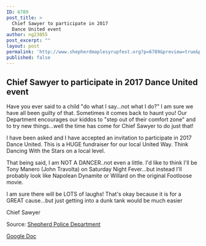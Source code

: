 ```yaml
---
ID: 6789
post_title: >
  Chief Sawyer to participate in 2017
  Dance United event
author: ng23055
post_excerpt: ""
layout: post
permalink: 'http://www.shepherdmaplesyrupfest.org?p=6789&preview=true&preview_id=6789'
published: false
---
```

<h2>Chief Sawyer to participate in 2017 Dance United event</h2>
<p>Have you ever said to a child "do what I say...not what I do?" I am sure we have all been guilty of that. Sometimes it comes back to haunt you! Our Department encourages our kiddos to "step out of their comfort zone" and to try new things...well the time has come for Chief Sawyer to do just that!</p>
<p>I have been asked and I have accepted an invitation to participate in 2017 Dance United. This is a HUGE fundraiser for our local United Way. Think Dancing With the Stars on a local level.</p>
<p>That being said, I am NOT A DANCER..not even a little. I'd like to think I'll be Tony Manero (John Travolta) on Saturday Night Fever...but instead I'll probably look like Napolean Dynamite or Willard on the original Footloose movie.</p>
<p>I am sure there will be LOTS of laughs! That's okay because it is for a GREAT cause...but just getting into a dunk tank would be much easier </p>
<p>Chief Sawyer</p>
<p></p>
<p>Source: <a href="https://www.facebook.com/permalink.php?story_fbid=1662099087141986&amp;id=205632619455314">Shepherd Police Department</p>
<p></p>
<p><a href="https://docs.google.com/document/d/1VIOYRbYlc5cJfU6XVmCX_t4hbSLjn_q5yQ9lUObojO4/edit?usp=sharing">Google Doc</a></p>
<p></p>